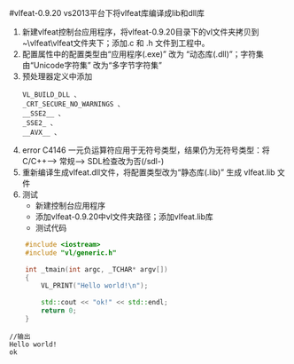 #vlfeat-0.9.20 vs2013平台下将vlfeat库编译成lib和dll库

  1. 新建vlfeat控制台应用程序，将vlfeat-0.9.20目录下的vl文件夹拷贝到~\vlfeat\vlfeat文件夹下；添加.c 和 .h 文件到工程中。
  2. 配置属性中的配置类型由“应用程序(.exe)” 改为 “动态库(.dll)”；字符集由“Unicode字符集” 改为“多字节字符集”
  3. 预处理器定义中添加
      ```
      VL_BUILD_DLL 、
      _CRT_SECURE_NO_WARNINGS 、
      __SSE2__ 、
      _SSE2_ 、
      __AVX__ 、
      ```
  4. error C4146 一元负运算符应用于无符号类型，结果仍为无符号类型：将C/C++--> 常规--> SDL检查改为否(/sdl-)
  5. 重新编译生成vlfeat.dll文件，将配置类型改为“静态库(.lib)” 生成 vlfeat.lib 文件
  6. 测试
      * 新建控制台应用程序
      * 添加vlfeat-0.9.20中vl文件夹路径；添加vlfeat.lib库
      * 测试代码

```cpp
    #include <iostream>
    #include "vl/generic.h"
    
    int _tmain(int argc, _TCHAR* argv[])
    {
	    VL_PRINT("Hello world!\n");
    
	    std::cout << "ok!" << std::endl;
	    return 0;
    }
```
    //输出
    Hello world!
    ok
